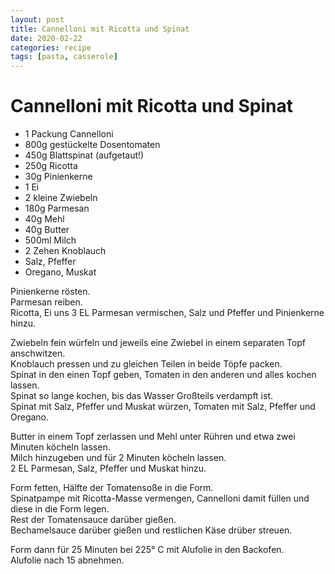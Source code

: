 ```yaml
---
layout: post
title: Cannelloni mit Ricotta und Spinat
date: 2020-02-22
categories: recipe
tags: [pasta, casserole]
---
```

# Cannelloni mit Ricotta und Spinat

- 1 Packung Cannelloni
- 800g gestückelte Dosentomaten
- 450g Blattspinat (aufgetaut!)
- 250g Ricotta
- 30g Pinienkerne
- 1 Ei
- 2 kleine Zwiebeln
- 180g Parmesan
- 40g Mehl
- 40g Butter
- 500ml Milch
- 2 Zehen Knoblauch
- Salz, Pfeffer
- Oregano, Muskat

Pinienkerne rösten.  
Parmesan reiben.  
Ricotta, Ei uns 3 EL Parmesan vermischen, Salz und Pfeffer und Pinienkerne hinzu.  
  
Zwiebeln fein würfeln und jeweils eine Zwiebel in einem separaten Topf anschwitzen.  
Knoblauch pressen und zu gleichen Teilen in beide Töpfe packen.  
Spinat in den einen Topf geben, Tomaten in den anderen und alles kochen lassen.  
Spinat so lange kochen, bis das Wasser Großteils verdampft ist.  
Spinat mit Salz, Pfeffer und Muskat würzen, Tomaten mit Salz, Pfeffer und Oregano.  
  
Butter in einem Topf zerlassen und Mehl unter Rühren und etwa zwei Minuten köcheln lassen.  
Milch hinzugeben und für 2 Minuten köcheln lassen.  
2 EL Parmesan, Salz, Pfeffer und Muskat hinzu.  
  
Form fetten, Hälfte der Tomatensoße in die Form.  
Spinatpampe mit Ricotta-Masse vermengen, Cannelloni damit füllen und diese in die Form legen.  
Rest der Tomatensauce darüber gießen.  
Bechamelsauce darüber gießen und restlichen Käse drüber streuen.  
  
Form dann für 25 Minuten bei 225° C mit Alufolie in den Backofen.  
Alufolie nach 15 abnehmen.  
